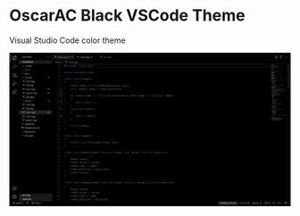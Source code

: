 # OscarAC Black VSCode Theme

Visual Studio Code color theme

![Screenshot](https://github.com/OscarAC/vscode-theme/raw/master/./screenshot/screenshot1.png)
